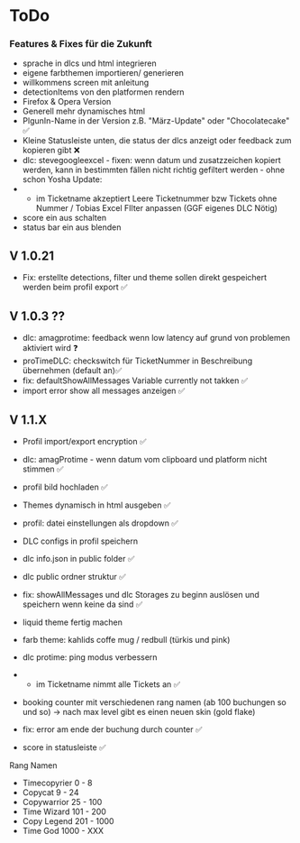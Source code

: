 # ToDo

### Features & Fixes für die Zukunft
 
- sprache in dlcs und html integrieren
- eigene farbthemen importieren/ generieren
- willkommens screen mit anleitung
- detectionItems von den platformen rendern
- Firefox & Opera Version
- Generell mehr dynamisches html
- PlgunIn-Name in der Version z.B. "März-Update" oder "Chocolatecake" ✅
- Kleine Statusleiste unten, die status der dlcs anzeigt oder feedback zum kopieren gibt ❌
- dlc: stevegoogleexcel - fixen: wenn datum und zusatzzeichen kopiert werden, kann in bestimmten fällen nicht richtig gefiltert werden - ohne schon
Yosha Update:
- - im Ticketname akzeptiert Leere Ticketnummer bzw Tickets ohne Nummer / Tobias Excel FIlter anpassen 
(GGF eigenes DLC Nötig)
- score ein aus schalten
- status bar ein aus blenden

## V 1.0.21
- Fix: erstellte detections, filter und theme sollen direkt gespeichert werden beim profil export ✅

## V 1.0.3 ??
- dlc: amagprotime: feedback wenn low latency auf grund von problemen aktiviert wird ❓
- proTimeDLC: checkswitch für TicketNummer in Beschreibung übernehmen (default an)✅
- fix: defaultShowAllMessages Variable currently not takken ✅
- import error show all messages anzeigen ✅


## V 1.1.X
- Profil import/export encryption ✅
- dlc: amagProtime - wenn datum vom clipboard und platform nicht stimmen ✅
- profil bild hochladen ✅
- Themes dynamisch in html ausgeben ✅
- profil: datei einstellungen als dropdown ✅
- DLC configs in profil speichern

- dlc info.json in public folder ✅
- dlc public ordner struktur ✅

- fix: showAllMessages und dlc Storages zu beginn auslösen und speichern wenn keine da sind ✅
- liquid theme fertig machen
- farb theme: kahlids coffe mug / redbull (türkis und pink)
- dlc protime: ping modus verbessern

- * im Ticketname nimmt alle Tickets an ✅

- booking counter mit verschiedenen rang namen (ab 100 buchungen so und so) -> nach max level gibt es einen neuen skin (gold flake) 

- fix: error am ende der buchung durch counter ✅

- score in statusleiste ✅

Rang Namen
- Timecopyrier 0 - 8
- Copycat 9 - 24
- Copywarrior 25 - 100
- Time Wizard 101 - 200
- Copy Legend 201 - 1000
- Time God 1000 - XXX

